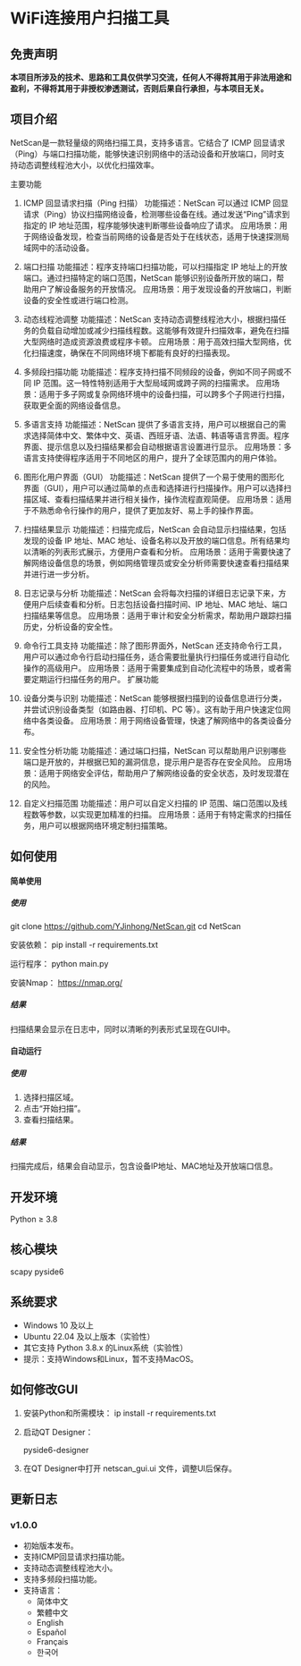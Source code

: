 # WiFi连接用户扫描工具

## 免责声明

**本项目所涉及的技术、思路和工具仅供学习交流，任何人不得将其用于非法用途和盈利，不得将其用于非授权渗透测试，否则后果自行承担，与本项目无关。**

## 项目介绍

NetScan是一款轻量级的网络扫描工具，支持多语言。它结合了 ICMP 回显请求（Ping）与端口扫描功能，能够快速识别网络中的活动设备和开放端口，同时支持动态调整线程池大小，以优化扫描效率。

主要功能

1. ICMP 回显请求扫描（Ping 扫描）
功能描述：NetScan 可以通过 ICMP 回显请求（Ping）协议扫描网络设备，检测哪些设备在线。通过发送“Ping”请求到指定的 IP 地址范围，程序能够快速判断哪些设备响应了请求。
应用场景：用于网络设备发现，检查当前网络的设备是否处于在线状态，适用于快速探测局域网中的活动设备。

2. 端口扫描
功能描述：程序支持端口扫描功能，可以扫描指定 IP 地址上的开放端口。通过扫描特定的端口范围，NetScan 能够识别设备所开放的端口，帮助用户了解设备服务的开放情况。
应用场景：用于发现设备的开放端口，判断设备的安全性或进行端口检测。

3. 动态线程池调整
功能描述：NetScan 支持动态调整线程池大小，根据扫描任务的负载自动增加或减少扫描线程数。这能够有效提升扫描效率，避免在扫描大型网络时造成资源浪费或程序卡顿。
应用场景：用于高效扫描大型网络，优化扫描速度，确保在不同网络环境下都能有良好的扫描表现。

4. 多频段扫描功能
功能描述：程序支持扫描不同频段的设备，例如不同子网或不同 IP 范围。这一特性特别适用于大型局域网或跨子网的扫描需求。
应用场景：适用于多子网或复杂网络环境中的设备扫描，可以跨多个子网进行扫描，获取更全面的网络设备信息。

5. 多语言支持
功能描述：NetScan 提供了多语言支持，用户可以根据自己的需求选择简体中文、繁体中文、英语、西班牙语、法语、韩语等语言界面。程序界面、提示信息以及扫描结果都会自动根据语言设置进行显示。
应用场景：多语言支持使得程序适用于不同地区的用户，提升了全球范围内的用户体验。

6. 图形化用户界面（GUI）
功能描述：NetScan 提供了一个易于使用的图形化界面（GUI），用户可以通过简单的点击和选择进行扫描操作。用户可以选择扫描区域、查看扫描结果并进行相关操作，操作流程直观简便。
应用场景：适用于不熟悉命令行操作的用户，提供了更加友好、易上手的操作界面。

7. 扫描结果显示
功能描述：扫描完成后，NetScan 会自动显示扫描结果，包括发现的设备 IP 地址、MAC 地址、设备名称以及开放的端口信息。所有结果均以清晰的列表形式展示，方便用户查看和分析。
应用场景：适用于需要快速了解网络设备信息的场景，例如网络管理员或安全分析师需要快速查看扫描结果并进行进一步分析。

8. 日志记录与分析
功能描述：NetScan 会将每次扫描的详细日志记录下来，方便用户后续查看和分析。日志包括设备扫描时间、IP 地址、MAC 地址、端口扫描结果等信息。
应用场景：适用于审计和安全分析需求，帮助用户跟踪扫描历史，分析设备的安全性。

9. 命令行工具支持
功能描述：除了图形界面外，NetScan 还支持命令行工具，用户可以通过命令行启动扫描任务，适合需要批量执行扫描任务或进行自动化操作的高级用户。
应用场景：适用于需要集成到自动化流程中的场景，或者需要定期运行扫描任务的用户。
扩展功能

10. 设备分类与识别
功能描述：NetScan 能够根据扫描到的设备信息进行分类，并尝试识别设备类型（如路由器、打印机、PC 等）。这有助于用户快速定位网络中各类设备。
应用场景：用于网络设备管理，快速了解网络中的各类设备分布。

11. 安全性分析功能
功能描述：通过端口扫描，NetScan 可以帮助用户识别哪些端口是开放的，并根据已知的漏洞信息，提示用户是否存在安全风险。
应用场景：适用于网络安全评估，帮助用户了解网络设备的安全状态，及时发现潜在的风险。

12. 自定义扫描范围
功能描述：用户可以自定义扫描的 IP 范围、端口范围以及线程数等参数，以实现更加精准的扫描。
应用场景：适用于有特定需求的扫描任务，用户可以根据网络环境定制扫描策略。

## 如何使用

#### 简单使用

##### 使用

git clone https://github.com/YJinhong/NetScan.git
cd NetScan

安装依赖：
pip install -r requirements.txt

运行程序：
python main.py

安装Nmap：
https://nmap.org/

##### 结果

扫描结果会显示在日志中，同时以清晰的列表形式呈现在GUI中。

#### 自动运行

##### 使用

1. 选择扫描区域。
2. 点击“开始扫描”。
3. 查看扫描结果。

##### 结果

扫描完成后，结果会自动显示，包含设备IP地址、MAC地址及开放端口信息。

## 开发环境

Python ≥ 3.8

## 核心模块

scapy
pyside6

## 系统要求

- Windows 10 及以上
- Ubuntu 22.04 及以上版本（实验性）
- 其它支持 Python 3.8.x 的Linux系统（实验性）
- 提示：支持Windows和Linux，暂不支持MacOS。

## 如何修改GUI

1. 安装Python和所需模块：
   ip install -r requirements.txt

2. 启动QT Designer：

   pyside6-designer

3. 在QT Designer中打开 netscan_gui.ui 文件，调整UI后保存。

## 更新日志

### v1.0.0

- 初始版本发布。
- 支持ICMP回显请求扫描功能。
- 支持动态调整线程池大小。
- 支持多频段扫描功能。
- 支持语言：
  - 简体中文
  - 繁體中文
  - English
  - Español
  - Français
  - 한국어
